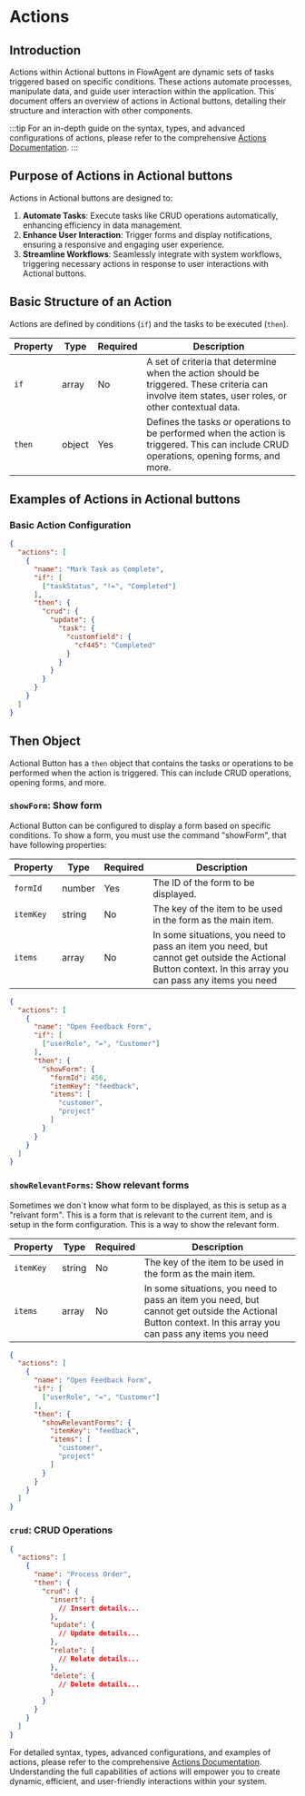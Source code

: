 # Actions

## Introduction

Actions within Actional buttons in FlowAgent are dynamic sets of tasks triggered based on specific conditions. These actions automate processes, manipulate data, and guide user interaction within the application. This document offers an overview of actions in Actional buttons, detailing their structure and interaction with other components.

:::tip
For an in-depth guide on the syntax, types, and advanced configurations of actions, please refer to the comprehensive [Actions Documentation](/docs/JSON/json-actions).
:::

## Purpose of Actions in Actional buttons

Actions in Actional buttons are designed to:

1. **Automate Tasks**: Execute tasks like CRUD operations automatically, enhancing efficiency in data management.
2. **Enhance User Interaction**: Trigger forms and display notifications, ensuring a responsive and engaging user experience.
3. **Streamline Workflows**: Seamlessly integrate with system workflows, triggering necessary actions in response to user interactions with Actional buttons.

## Basic Structure of an Action

Actions are defined by conditions (`if`) and the tasks to be executed (`then`).

| Property | Type  | Required | Description |
|----------|-------|----------|-------------|
| `if`     | array | No       | A set of criteria that determine when the action should be triggered. These criteria can involve item states, user roles, or other contextual data. |
| `then`   | object| Yes      | Defines the tasks or operations to be performed when the action is triggered. This can include CRUD operations, opening forms, and more. |

## Examples of Actions in Actional buttons

### Basic Action Configuration

```json
{
  "actions": [
    {
      "name": "Mark Task as Complete",
      "if": [
        ["taskStatus", "!=", "Completed"]
      ],
      "then": {
        "crud": {
          "update": {
            "task": {
              "customfield": {
                "cf445": "Completed"
              }
            }
          }
        }
      }
    }
  ]
}
```

## Then Object
Actional Button has a `then` object that contains the tasks or operations to be performed when the action is triggered. This can include CRUD operations, opening forms, and more.

### `showForm`: Show form

Actional Button can be configured to display a form based on specific conditions.
To show a form, you must use the command "showForm", that have following properties:

| Property | Type   | Required | Description |
|----------|--------|----------|-------------|
| `formId` | number | Yes      | The ID of the form to be displayed. |
| `itemKey`| string | No       | The key of the item to be used in the form as the main item. |
| `items`  | array  | No       | In some situations, you need to pass an item you need, but cannot get outside the Actional Button context. In this array you can pass any items you need |	

```json
{
  "actions": [
    {
      "name": "Open Feedback Form",
      "if": [
        ["userRole", "=", "Customer"]
      ],
      "then": {
        "showForm": {
          "formId": 456,
          "itemKey": "feedback",
          "items": [
            "customer",
            "project"
          ]
        }
      }
    }
  ]
}
```

### `showRelevantForms`: Show relevant forms

Sometimes we don´t know what form to be displayed, as this is setup as a "relvant form". This is a form that is relevant to the current item, and is setup in the form configuration. This is a way to show the relevant form.

| Property | Type   | Required | Description |
|----------|--------|----------|-------------|
| `itemKey`| string | No       | The key of the item to be used in the form as the main item. |
| `items`  | array  | No       | In some situations, you need to pass an item you need, but cannot get outside the Actional Button context. In this array you can pass any items you need |	

```json
{
  "actions": [
    {
      "name": "Open Feedback Form",
      "if": [
        ["userRole", "=", "Customer"]
      ],
      "then": {
        "showRelevantForms": {
          "itemKey": "feedback",
          "items": [
            "customer",
            "project"
          ]
        }
      }
    }
  ]
}
```

### `crud`: CRUD Operations

```json
{
  "actions": [
    {
      "name": "Process Order",
      "then": {
        "crud": {
          "insert": {
            // Insert details...
          },
          "update": {
            // Update details...
          },
          "relate": {
            // Relate details...
          },
          "delete": {
            // Delete details...
          }
        }
      }
    }
  ]
}
```

For detailed syntax, types, advanced configurations, and examples of actions, please refer to the comprehensive [Actions Documentation](/docs/JSON/json-actions). Understanding the full capabilities of actions will empower you to create dynamic, efficient, and user-friendly interactions within your system.